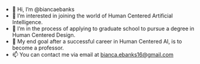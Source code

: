 - 👋 Hi, I’m @biancaebanks
- 👀 I’m interested in joining the world of Human Centered Artificial Intelligence.
- 🌱 I’m in the process of applying to graduate school to pursue a degree in Human Centered Design.
- 💞️ My end goal after a successful career in Human Centered AI, is to become a professor.
- 📫 You can contact me via email at bianca.ebanks16@gmail.com
